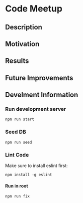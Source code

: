 # Code Meetup

## Description

## Motivation

## Results

## Future Improvements


## Develment Information

### Run development server
```
npm run start
```

### Seed DB
```
npm run seed
```

### Lint Code
Make sure to install eslint first:
```
npm install -g eslint
```
#### Run in root 
```
npm run fix
```